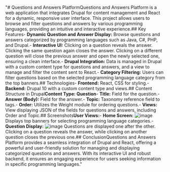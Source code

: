 "# Questions and Answers PlatformQuestions and Answers Platform is a web application that integrates Drupal for content management and React for a dynamic, responsive user interface. This project allows users to browse and filter questions and answers by various programming languages, providing an intuitive and interactive experience.## Key Features- **Dynamic Question and Answer Display:** Browse questions and answers categorized by programming languages such as Java, C#, PHP, and Drupal.- **Interactive UI:** Clicking on a question reveals the answer. Clicking the same question again closes the answer. Clicking on a different question will close the previous answer and open the newly selected one, ensuring a clean interface.- **Drupal Integration:** Data is managed in Drupal with a custom content type for questions and answers, and a view to manage and filter the content sent to React.- **Category Filtering:** Users can filter questions based on the selected programming language category from the top banners.## Technologies- **Frontend:** React, CSS for styling.- **Backend:** Drupal 10 with a custom content type and views.## Content Structure in Drupal**Content Type: Question**- **Title:** Field for the question.- **Answer (Body):** Field for the answer.- **Topic:** Taxonomy reference field to tags.- **Order:** Utilizes the Weight module for ordering questions.- **Views:** View displaying JSON of the fields for questions and answers, including Order and Topic.## Screenshots**User Views:**- **Home Screen:**  ![image](https://github.com/user-attachments/assets/fc833b91-874f-4a1c-a43a-21fb33f10a21)  Displays top banners for selecting programming language categories.- **Question Display:**  ![image](https://github.com/user-attachments/assets/80a16159-103f-4d5b-974e-4d5a8b6bd5ea)   Questions are displayed one after the other. Clicking on a question reveals the answer, while clicking on another question closes the previous one.## ConclusionQuestions and Answers Platform provides a seamless integration of Drupal and React, offering a powerful and user-friendly solution for managing and displaying categorized questions and answers. With its interactive UI and robust backend, it ensures an engaging experience for users seeking information in specific programming languages."
